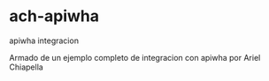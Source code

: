 # ach-apiwha
apiwha integracion

Armado de un ejemplo completo de integracion con apiwha
por Ariel Chiapella
